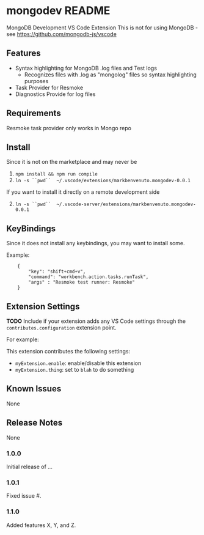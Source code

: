 # mongodev README

MongoDB Development VS Code Extension
This is not for using MongoDB - see https://github.com/mongodb-js/vscode

## Features

- Syntax highlighting for MongoDB .log files and Test logs
  - Recognizes files with .log as "mongolog" files so syntax highlighting purposes
- Task Provider for Resmoke
- Diagnostics Provide for log files

## Requirements

Resmoke task provider only works in Mongo repo

## Install

Since it is not on the marketplace and may never be

1. `npm install && npm run compile`
2. `ln -s ``pwd``  ~/.vscode/extensions/markbenvenuto.mongodev-0.0.1`
   
If you want to install it directly on a remote development side

2. `ln -s ``pwd``  ~/.vscode-server/extensions/markbenvenuto.mongodev-0.0.1`


## KeyBindings

Since it does not install any keybindings, you may want to install some.

Example:
```
    {
        "key": "shift+cmd+v",
        "command": "workbench.action.tasks.runTask",
        "args" : "Resmoke test runner: Resmoke"
    }
```

## Extension Settings

**TODO**
Include if your extension adds any VS Code settings through the `contributes.configuration` extension point.

For example:

This extension contributes the following settings:

* `myExtension.enable`: enable/disable this extension
* `myExtension.thing`: set to `blah` to do something

## Known Issues

None

## Release Notes

None

### 1.0.0

Initial release of ...

### 1.0.1

Fixed issue #.

### 1.1.0

Added features X, Y, and Z.

